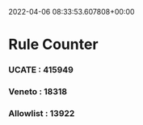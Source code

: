 2022-04-06 08:33:53.607808+00:00
# Rule Counter 
 ### UCATE : 415949

 ### Veneto : 18318

 ### Allowlist : 13922